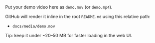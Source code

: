Put your demo video here as `demo.mov` (or `demo.mp4`).

GitHub will render it inline in the root `README.md` using this relative path:

- `docs/media/demo.mov`

Tip: keep it under ~20–50 MB for faster loading in the web UI.
